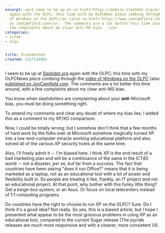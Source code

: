 ```yaml
---
excerpt: <p>I seem to be up at <a href="https://mobile.slashdot.org/article.pl?sid=08/07/26/239231">Slashdot.org</a>
  again with the OLPC; this time with my OLPCNews piece combing through the <a href="https://www.olpcnews.com/sales_talk/microsoft/windows_xo_video_dissection_.html">video
  of Windows on the OLPC</a> (also <a href="https://www.joncamfield.com/blog/2008.05/ms-on-xo-its-so-bad-you-have-t.html">published
  on JonCamfield.com</a>.  The comments are a lot better this time around, with a
  few complaints about my clear anti-MS bias.  </p>
categories:
- ict4d
- olpc


title: Slashdotted
created: 1217134902
---
```

<p>I seem to be up at <a href="https://mobile.slashdot.org/article.pl?sid=08/07/26/239231">Slashdot.org</a> again with the OLPC; this time with my OLPCNews piece combing through the <a href="https://www.olpcnews.com/sales_talk/microsoft/windows_xo_video_dissection_.html">video of Windows on the OLPC</a> (also <a href="https://www.joncamfield.com/blog/2008.05/ms-on-xo-its-so-bad-you-have-t.html">published on JonCamfield.com</a>.  The comments are a lot better this time around, with a few complaints about my clear anti-MS bias.  </p>

<p>You know when slashdotters are complaining about your <strong>anti</strong>-Microsoft bias, you must be doing something right.</p>

<p>To amend my comments and clear any doubt of where my bias lies; I added this as a comment to my XP/XO comparison:</p>

Now, I could be totally wrong; but I somehow don't think that a few months of hard work by the folks over at Microsoft somehow magically turned XP into a low-end-computer miracle working educational platform and also solved all of the various XP security holes at the same time.

<p>Also, I'll freely admit it -- I'm biased here.  I think XP is the end result of a bad marketing plan and will be a continuance of the same in the ICT4D world -- not a disaster, per se, but far from a success.  The fact that countries have been asking "does it run Office?" means that it is being marketed as a laptop, not as an educational tool with a lot of power and flexibility built in.  So people are treating it like, frankly, an IT project and not an educational project.  At that point, why bother with this funky little thing?  Get a beige-box system; or an Asus.  Or focus on local telecenters instead of 1:1 computing programs.</p>

<p>Do countries have the right to choose to run XP on the OLPC?  Sure.  Do I think it's a good idea?  Not really.  So yes, this is a biased article, but I hope I presented what appear to be the most grievous problems in using XP as an educational tool, compared to the current Sugar release (The joyride releases are much more responsive and with a cleaner, more consistent UI).</p>
